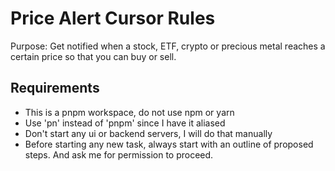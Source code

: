 # Price Alert Cursor Rules

Purpose: Get notified when a stock, ETF, crypto or precious metal reaches a certain price so that you can buy or sell.

## Requirements

- This is a pnpm workspace, do not use npm or yarn
- Use 'pn' instead of 'pnpm' since I have it aliased
- Don't start any ui or backend servers, I will do that manually
- Before starting any new task, always start with an outline of proposed steps. And ask me for permission to proceed.
